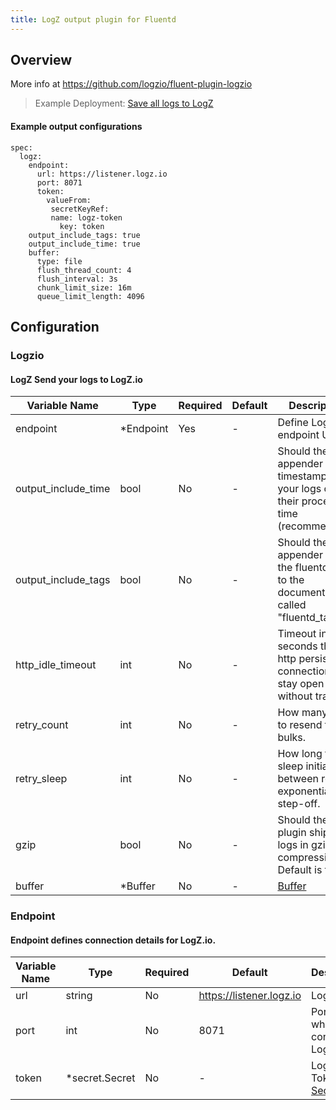 ```yaml
---
title: LogZ output plugin for Fluentd
---
```

## Overview
More info at https://github.com/logzio/fluent-plugin-logzio
>Example Deployment: [Save all logs to LogZ](../../../docs/example-logz.md)

 #### Example output configurations
 ```
 spec:
   logz:
     endpoint:
       url: https://listener.logz.io
       port: 8071
       token:
         valueFrom:
          secretKeyRef:
      	  name: logz-token
            key: token
     output_include_tags: true
     output_include_time: true
     buffer:
       type: file
       flush_thread_count: 4
       flush_interval: 3s
       chunk_limit_size: 16m
       queue_limit_length: 4096
 ```

## Configuration
### Logzio
#### LogZ Send your logs to LogZ.io

| Variable Name | Type | Required | Default | Description |
|---|---|---|---|---|
| endpoint | *Endpoint | Yes | - | Define LogZ endpoint URL<br> |
| output_include_time | bool | No | - | Should the appender add a timestamp to your logs on their process time (recommended).<br> |
| output_include_tags | bool | No | - | Should the appender add the fluentd tag to the document, called "fluentd_tag"<br> |
| http_idle_timeout | int | No | - | Timeout in seconds that the http persistent connection will stay open without traffic.<br> |
| retry_count | int | No | - | How many times to resend failed bulks.<br> |
| retry_sleep | int | No | - | How long to sleep initially between retries, exponential step-off.<br> |
| gzip | bool | No | - | Should the plugin ship the logs in gzip compression. Default is false.<br> |
| buffer | *Buffer | No | - | [Buffer](../buffer/)<br> |
### Endpoint
#### Endpoint defines connection details for LogZ.io.

| Variable Name | Type | Required | Default | Description |
|---|---|---|---|---|
| url | string | No | https://listener.logz.io | LogZ URL.<br> |
| port | int | No | 8071 | Port over which to connect to LogZ URL.<br> |
| token | *secret.Secret | No | - | LogZ API Token.<br>[Secret](../secret/)<br> |
